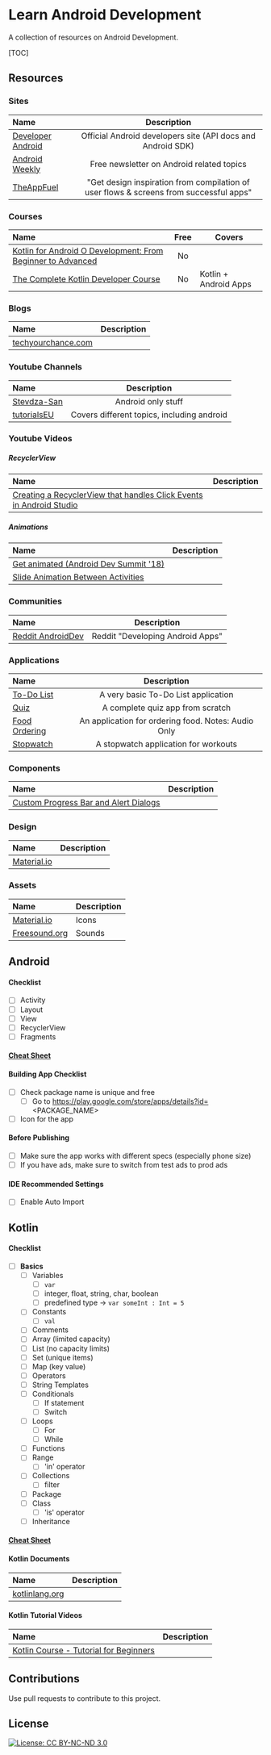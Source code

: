 # Learn Android Development

A collection of resources on Android Development.

[TOC]

## Resources

### Sites

| Name                                                |                         Description                          |
| :-------------------------------------------------- | :----------------------------------------------------------: |
| [Developer Android](https://developer.android.com/) | Official Android developers site (API docs and Android SDK)  |
| [Android Weekly](https://androidweekly.net/)        |          Free newsletter on Android related topics           |
| [TheAppFuel](https://www.theappfuel.com)            | "Get design inspiration from compilation of user flows & screens from successful apps" |

### Courses

Name | Free | Covers                
:------|:------:|--------
[Kotlin for Android O Development: From Beginner to Advanced](https://www.udemy.com/course/kotlinandroid) |No|
[The Complete Kotlin Developer Course](https://www.udemy.com/course/the-complete-kotlin-developer-course/) |No|Kotlin + Android Apps

### Blogs

Name | Description
:------|:------:
[techyourchance.com](https://www.techyourchance.com) | 

### Youtube Channels

| Name                                                         |                Description                 |
| :----------------------------------------------------------- | :----------------------------------------: |
| [Stevdza-San](https://www.youtube.com/c/StevdzaSan/featured) |             Android only stuff             |
| [tutorialsEU](https://www.youtube.com/c/tutorialsEU/videos)  | Covers different topics, including android |

### Youtube Videos

##### RecyclerView

| Name                                                         | Description |
| :----------------------------------------------------------- | ----------- |
| [Creating a RecyclerView that handles Click Events in Android Studio](https://www.youtube.com/watch?v=ai9rSGcDhyQ&ab_channel=CodePalace) |             |

##### Animations

| Name                                                         | Description |
| :----------------------------------------------------------- | ----------- |
| [Get animated (Android Dev Summit '18)](https://www.youtube.com/watch?v=N_x7SV3I3P0&ab_channel=AndroidDevelopers) |             |
| [Slide Animation Between Activities](https://www.youtube.com/watch?v=0s6x3Sn4eYo&ab_channel=CodinginFlow) |             |

### Communities

| Name                                                      |           Description            |
| :-------------------------------------------------------- | :------------------------------: |
| [Reddit AndroidDev](https://www.reddit.com/r/androiddev/) | Reddit "Developing Android Apps" |

### Applications

| Name                                                         |                     Description                     |
| :----------------------------------------------------------- | :-------------------------------------------------: |
| [To-Do List](https://www.youtube.com/watch?v=i9mkAoZ8FNk&ab_channel=BenO%27Brien) |         A very basic To-Do List application         |
| [Quiz](https://www.youtube.com/watch?v=b21fiIyOW4A&t=164s&ab_channel=tutorialsEU) |          A complete quiz app from scratch           |
| [Food Ordering](https://www.youtube.com/watch?v=iF9PYjn3Gvg&ab_channel=TheCodeNest) | An application for ordering food. Notes: Audio Only |
| [Stopwatch](https://www.youtube.com/watch?v=gqn7HqTnOPA&ab_channel=AnggaRisky) |        A stopwatch application for workouts         |

### Components

| Name                                                         | Description |
| :----------------------------------------------------------- | ----------- |
| [Custom Progress Bar and Alert Dialogs](https://www.youtube.com/watch?v=RluVBDelwCA&ab_channel=tutorialsEU) |             |

### Design

| Name                                | Description |
| :---------------------------------- | ----------- |
| [Material.io](https://material.io/) |             |

### Assets

| Name                                   | Description |
| :------------------------------------- | ----------- |
| [Material.io](https://material.io/)    | Icons       |
| [Freesound.org](https://freesound.org) | Sounds      |

## Android

#### Checklist

- [ ] Activity
- [ ] Layout
- [ ] View
- [ ] RecyclerView
- [ ] Fragments

#### [Cheat Sheet](android_cheatsheet.md)

#### Building App Checklist

- [ ] Check package name is unique and free
  - [ ] Go to https://play.google.com/store/apps/details?id=<PACKAGE_NAME>
- [ ] Icon for the app

#### Before Publishing

- [ ] Make sure the app works with different specs (especially phone size)
- [ ] If you have ads, make sure to switch from test ads to prod ads

#### IDE Recommended Settings

- [ ] Enable Auto Import

## Kotlin

#### Checklist

- [ ] **Basics**
  - [ ] Variables
    - [ ] `var`
    - [ ] integer, float, string, char, boolean
    - [ ] predefined type -> `var someInt : Int = 5`
  - [ ] Constants
    - [ ] `val`
  - [ ] Comments
  - [ ] Array (limited capacity)
  - [ ] List (no capacity limits)
  - [ ] Set (unique items)
  - [ ] Map (key value)
  - [ ] Operators
  - [ ] String Templates
  - [ ] Conditionals
    - [ ] If statement
    - [ ] Switch
  - [ ] Loops
    - [ ] For
    - [ ] While
  - [ ] Functions
  - [ ] Range
    - [ ] 'in' operator
  - [ ] Collections
    - [ ] filter
  - [ ] Package
  - [ ] Class
    - [ ] 'is' operator
  - [ ] Inheritance

#### [Cheat Sheet](kotlin_cheatsheet.md)

#### Kotlin Documents

Name | Description 
:-------|:------
[kotlinlang.org](https://kotlinlang.org/docs/reference) | 

#### Kotlin Tutorial Videos

Name | Description 
:-------|:------
[Kotlin Course - Tutorial for Beginners](https://www.youtube.com/watch?v=F9UC9DY-vIU) | 

## Contributions

Use pull requests to contribute to this project.

## License

[![License: CC BY-NC-ND 3.0](https://img.shields.io/badge/License-CC%20BY--NC--ND%203.0-lightgrey.svg)](https://creativecommons.org/licenses/by-nc-nd/3.0/)
